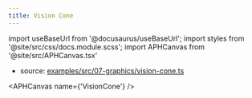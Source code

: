 ```yaml
---
title: Vision Cone
---
```


import useBaseUrl from '@docusaurus/useBaseUrl';
import styles from '@site/src/css/docs.module.scss';
import APHCanvas from '@site/src/APHCanvas.tsx'

- source: [examples/src/07-graphics/vision-cone.ts](https://github.com/APHGames/examples/blob/main/src/07-graphics/vision-cone.ts)

<APHCanvas name={'VisionCone'} />

